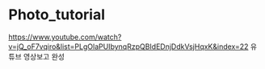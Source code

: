 # Photo_tutorial
https://www.youtube.com/watch?v=jQ_oF7vqiro&list=PLgOlaPUIbynqRzpQBIdEDnjDdkVsjHqxK&index=22
유튜브 영상보고 완성
